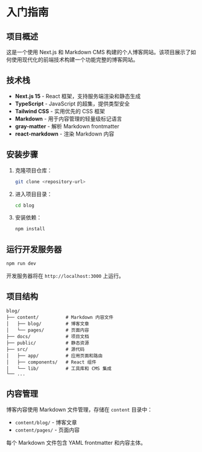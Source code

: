 # 入门指南

## 项目概述

这是一个使用 Next.js 和 Markdown CMS 构建的个人博客网站。该项目展示了如何使用现代化的前端技术构建一个功能完整的博客网站。

## 技术栈

- **Next.js 15** - React 框架，支持服务端渲染和静态生成
- **TypeScript** - JavaScript 的超集，提供类型安全
- **Tailwind CSS** - 实用优先的 CSS 框架
- **Markdown** - 用于内容管理的轻量级标记语言
- **gray-matter** - 解析 Markdown frontmatter
- **react-markdown** - 渲染 Markdown 内容

## 安装步骤

1. 克隆项目仓库：
   ```bash
   git clone <repository-url>
   ```

2. 进入项目目录：
   ```bash
   cd blog
   ```

3. 安装依赖：
   ```bash
   npm install
   ```

## 运行开发服务器

```bash
npm run dev
```

开发服务器将在 `http://localhost:3000` 上运行。

## 项目结构

```
blog/
├── content/          # Markdown 内容文件
│   ├── blog/         # 博客文章
│   └── pages/        # 页面内容
├── docs/             # 项目文档
├── public/           # 静态资源
├── src/              # 源代码
│   ├── app/          # 应用页面和路由
│   ├── components/   # React 组件
│   └── lib/          # 工具库和 CMS 集成
└── ...
```

## 内容管理

博客内容使用 Markdown 文件管理，存储在 `content` 目录中：

- `content/blog/` - 博客文章
- `content/pages/` - 页面内容

每个 Markdown 文件包含 YAML frontmatter 和内容主体。